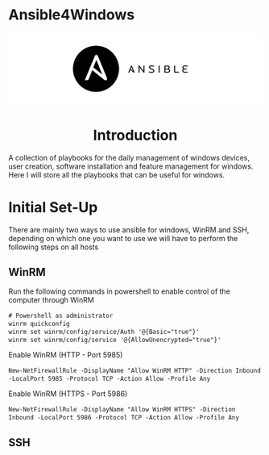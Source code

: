 # Ansible4Windows
![Ansible Logo](./images/ansible-1.jpg)

<div align="center">
<h1> Introduction</h1>
</div>

A collection of playbooks for the daily management of windows devices, user creation, software installation and feature management for windows. Here I will store all the playbooks that can be useful for windows.

# Initial Set-Up
There are mainly two ways to use ansible for windows, WinRM and SSH, depending on which one you want to use we will have to perform the following steps on all hosts

## WinRM
Run the following commands in powershell to enable control of the computer through WinRM

```shell
# Powershell as administrator
winrm quickconfig
winrm set winrm/config/service/Auth '@{Basic="true"}'
winrm set winrm/config/service '@{AllowUnencrypted="true"}'

```
Enable WinRM (HTTP - Port 5985)
```shell
New-NetFirewallRule -DisplayName "Allow WinRM HTTP" -Direction Inbound -LocalPort 5985 -Protocol TCP -Action Allow -Profile Any
```

Enable WinRM (HTTPS - Port 5986)
```shell
New-NetFirewallRule -DisplayName "Allow WinRM HTTPS" -Direction Inbound -LocalPort 5986 -Protocol TCP -Action Allow -Profile Any
```


## SSH
